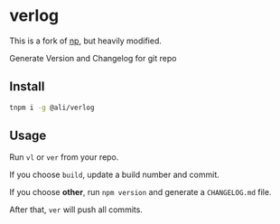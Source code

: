 # verlog

This is a fork of [np](https://github.com/sindresorhus/np), but heavily modified.


Generate Version and Changelog for git repo

## Install

```sh
tnpm i -g @ali/verlog
```

## Usage

Run `vl` or `ver` from your repo.

If you choose `build`, update a build number and commit.

If you choose **other**, run `npm version` and generate a `CHANGELOG.md` file.

After that, `ver` will push all commits.


